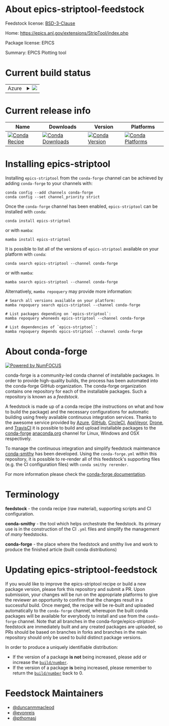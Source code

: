 About epics-striptool-feedstock
===============================

Feedstock license: [BSD-3-Clause](https://github.com/conda-forge/epics-striptool-feedstock/blob/main/LICENSE.txt)

Home: https://epics.anl.gov/extensions/StripTool/index.php

Package license: EPICS

Summary: EPICS Plotting tool

Current build status
====================


<table>
    
  <tr>
    <td>Azure</td>
    <td>
      <details>
        <summary>
          <a href="https://dev.azure.com/conda-forge/feedstock-builds/_build/latest?definitionId=15656&branchName=main">
            <img src="https://dev.azure.com/conda-forge/feedstock-builds/_apis/build/status/epics-striptool-feedstock?branchName=main">
          </a>
        </summary>
        <table>
          <thead><tr><th>Variant</th><th>Status</th></tr></thead>
          <tbody><tr>
              <td>linux_64</td>
              <td>
                <a href="https://dev.azure.com/conda-forge/feedstock-builds/_build/latest?definitionId=15656&branchName=main">
                  <img src="https://dev.azure.com/conda-forge/feedstock-builds/_apis/build/status/epics-striptool-feedstock?branchName=main&jobName=linux&configuration=linux%20linux_64_" alt="variant">
                </a>
              </td>
            </tr>
          </tbody>
        </table>
      </details>
    </td>
  </tr>
</table>

Current release info
====================

| Name | Downloads | Version | Platforms |
| --- | --- | --- | --- |
| [![Conda Recipe](https://img.shields.io/badge/recipe-epics--striptool-green.svg)](https://anaconda.org/conda-forge/epics-striptool) | [![Conda Downloads](https://img.shields.io/conda/dn/conda-forge/epics-striptool.svg)](https://anaconda.org/conda-forge/epics-striptool) | [![Conda Version](https://img.shields.io/conda/vn/conda-forge/epics-striptool.svg)](https://anaconda.org/conda-forge/epics-striptool) | [![Conda Platforms](https://img.shields.io/conda/pn/conda-forge/epics-striptool.svg)](https://anaconda.org/conda-forge/epics-striptool) |

Installing epics-striptool
==========================

Installing `epics-striptool` from the `conda-forge` channel can be achieved by adding `conda-forge` to your channels with:

```
conda config --add channels conda-forge
conda config --set channel_priority strict
```

Once the `conda-forge` channel has been enabled, `epics-striptool` can be installed with `conda`:

```
conda install epics-striptool
```

or with `mamba`:

```
mamba install epics-striptool
```

It is possible to list all of the versions of `epics-striptool` available on your platform with `conda`:

```
conda search epics-striptool --channel conda-forge
```

or with `mamba`:

```
mamba search epics-striptool --channel conda-forge
```

Alternatively, `mamba repoquery` may provide more information:

```
# Search all versions available on your platform:
mamba repoquery search epics-striptool --channel conda-forge

# List packages depending on `epics-striptool`:
mamba repoquery whoneeds epics-striptool --channel conda-forge

# List dependencies of `epics-striptool`:
mamba repoquery depends epics-striptool --channel conda-forge
```


About conda-forge
=================

[![Powered by
NumFOCUS](https://img.shields.io/badge/powered%20by-NumFOCUS-orange.svg?style=flat&colorA=E1523D&colorB=007D8A)](https://numfocus.org)

conda-forge is a community-led conda channel of installable packages.
In order to provide high-quality builds, the process has been automated into the
conda-forge GitHub organization. The conda-forge organization contains one repository
for each of the installable packages. Such a repository is known as a *feedstock*.

A feedstock is made up of a conda recipe (the instructions on what and how to build
the package) and the necessary configurations for automatic building using freely
available continuous integration services. Thanks to the awesome service provided by
[Azure](https://azure.microsoft.com/en-us/services/devops/), [GitHub](https://github.com/),
[CircleCI](https://circleci.com/), [AppVeyor](https://www.appveyor.com/),
[Drone](https://cloud.drone.io/welcome), and [TravisCI](https://travis-ci.com/)
it is possible to build and upload installable packages to the
[conda-forge](https://anaconda.org/conda-forge) [anaconda.org](https://anaconda.org/)
channel for Linux, Windows and OSX respectively.

To manage the continuous integration and simplify feedstock maintenance
[conda-smithy](https://github.com/conda-forge/conda-smithy) has been developed.
Using the ``conda-forge.yml`` within this repository, it is possible to re-render all of
this feedstock's supporting files (e.g. the CI configuration files) with ``conda smithy rerender``.

For more information please check the [conda-forge documentation](https://conda-forge.org/docs/).

Terminology
===========

**feedstock** - the conda recipe (raw material), supporting scripts and CI configuration.

**conda-smithy** - the tool which helps orchestrate the feedstock.
                   Its primary use is in the construction of the CI ``.yml`` files
                   and simplify the management of *many* feedstocks.

**conda-forge** - the place where the feedstock and smithy live and work to
                  produce the finished article (built conda distributions)


Updating epics-striptool-feedstock
==================================

If you would like to improve the epics-striptool recipe or build a new
package version, please fork this repository and submit a PR. Upon submission,
your changes will be run on the appropriate platforms to give the reviewer an
opportunity to confirm that the changes result in a successful build. Once
merged, the recipe will be re-built and uploaded automatically to the
`conda-forge` channel, whereupon the built conda packages will be available for
everybody to install and use from the `conda-forge` channel.
Note that all branches in the conda-forge/epics-striptool-feedstock are
immediately built and any created packages are uploaded, so PRs should be based
on branches in forks and branches in the main repository should only be used to
build distinct package versions.

In order to produce a uniquely identifiable distribution:
 * If the version of a package **is not** being increased, please add or increase
   the [``build/number``](https://docs.conda.io/projects/conda-build/en/latest/resources/define-metadata.html#build-number-and-string).
 * If the version of a package **is** being increased, please remember to return
   the [``build/number``](https://docs.conda.io/projects/conda-build/en/latest/resources/define-metadata.html#build-number-and-string)
   back to 0.

Feedstock Maintainers
=====================

* [@duncanmmacleod](https://github.com/duncanmmacleod/)
* [@evonreis](https://github.com/evonreis/)
* [@pthomasj](https://github.com/pthomasj/)

